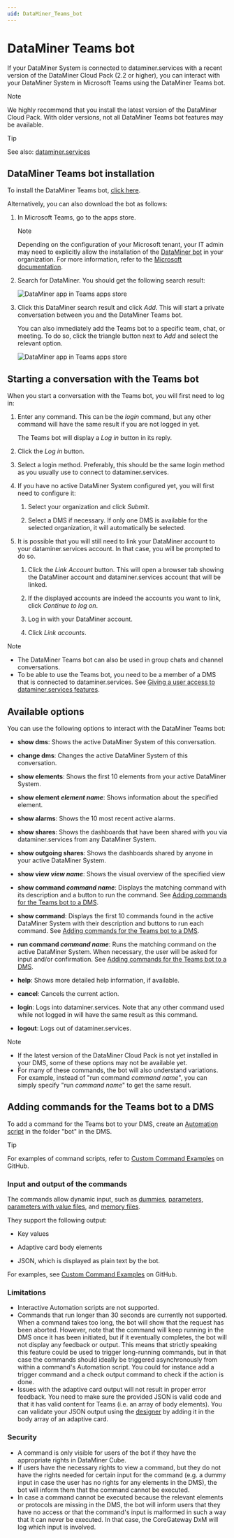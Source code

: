 ```yaml
---
uid: DataMiner_Teams_bot
---
```


# DataMiner Teams bot

If your DataMiner System is connected to dataminer.services with a recent version of the DataMiner Cloud Pack (2.2 or higher), you can interact with your DataMiner System in Microsoft Teams using the DataMiner Teams bot.

> [!NOTE]
> We highly recommend that you install the latest version of the DataMiner Cloud Pack. With older versions, not all DataMiner Teams bot features may be available.

> [!TIP]
> See also: [dataminer.services](xref:AboutCloudPlatform)

## DataMiner Teams bot installation

To install the DataMiner Teams bot, [click here](https://teams.microsoft.com/l/app/9a09d087-5d07-4481-b34f-cd053eab7925).

Alternatively, you can also download the bot as follows:

1. In Microsoft Teams, go to the apps store.

   > [!NOTE]
   > Depending on the configuration of your Microsoft tenant, your IT admin may need to explicitly allow the installation of the [DataMiner bot](https://teams.microsoft.com/l/app/9a09d087-5d07-4481-b34f-cd053eab7925) in your organization. For more information, refer to the [Microsoft documentation](https://docs.microsoft.com/en-us/microsoftteams/manage-apps).

1. Search for DataMiner. You should get the following search result:

   ![DataMiner app in Teams apps store](~/user-guide/images/DataMinerTeamsApp.png)

1. Click this DataMiner search result and click *Add*. This will start a private conversation between you and the DataMiner Teams bot.

   You can also immediately add the Teams bot to a specific team, chat, or meeting. To do so, click the triangle button next to *Add* and select the relevant option.

   ![DataMiner app in Teams apps store](~/user-guide/images/DataMinerTeamsAppAddTo.png)

## Starting a conversation with the Teams bot

When you start a conversation with the Teams bot, you will first need to log in:

1. Enter any command. This can be the *login* command, but any other command will have the same result if you are not logged in yet.

   The Teams bot will display a *Log in* button in its reply.

1. Click the *Log in* button.

1. Select a login method. Preferably, this should be the same login method as you usually use to connect to dataminer.services.

1. If you have no active DataMiner System configured yet, you will first need to configure it:

   1. Select your organization and click *Submit*.

   1. Select a DMS if necessary. If only one DMS is available for the selected organization, it will automatically be selected.

1. It is possible that you will still need to link your DataMiner account to your dataminer.services account. In that case, you will be prompted to do so.

   1. Click the *Link Account* button. This will open a browser tab showing the DataMiner account and dataminer.services account that will be linked.

   1. If the displayed accounts are indeed the accounts you want to link, click *Continue to log on*.

   1. Log in with your DataMiner account.

   1. Click *Link accounts*.

> [!NOTE]
>
> - The DataMiner Teams bot can also be used in group chats and channel conversations.
> - To be able to use the Teams bot, you need to be a member of a DMS that is connected to dataminer.services. See [Giving a user access to dataminer.services features](xref:Giving_users_access_to_cloud_features).

## Available options

You can use the following options to interact with the DataMiner Teams bot:

- **show dms**: Shows the active DataMiner System of this conversation.

- **change dms**: Changes the active DataMiner System of this conversation.

- **show elements**: Shows the first 10 elements from your active DataMiner System.

- **show element *element name***: Shows information about the specified element.

- **show alarms**: Shows the 10 most recent active alarms.

- **show shares**: Shows the dashboards that have been shared with you via dataminer.services from any DataMiner System.

- **show outgoing shares**: Shows the dashboards shared by anyone in your active DataMiner System.

- **show view *view name***: Shows the visual overview of the specified view

- **show command *command name***: Displays the matching command with its description and a button to run the command. See [Adding commands for the Teams bot to a DMS](#adding-commands-for-the-teams-bot-to-a-dms).

- **show command**: Displays the first 10 commands found in the active DataMiner System with their description and buttons to run each command. See [Adding commands for the Teams bot to a DMS](#adding-commands-for-the-teams-bot-to-a-dms).

- **run command *command name***: Runs the matching command on the active DataMiner System. When necessary, the user will be asked for input and/or confirmation. See [Adding commands for the Teams bot to a DMS](#adding-commands-for-the-teams-bot-to-a-dms).

- **help**: Shows more detailed help information, if available.

- **cancel**: Cancels the current action.

- **login**: Logs into dataminer.services. Note that any other command used while not logged in will have the same result as this command.

- **logout**: Logs out of dataminer.services.

> [!NOTE]
>
> - If the latest version of the DataMiner Cloud Pack is not yet installed in your DMS, some of these options may not be available yet.
> - For many of these commands, the bot will also understand variations. For example, instead of "run command *command name*", you can simply specify "run *command name*" to get the same result.

## Adding commands for the Teams bot to a DMS

To add a command for the Teams bot to your DMS, create an [Automation script](xref:automation) in the folder "bot" in the DMS.

> [!TIP]
> For examples of command scripts, refer to [Custom Command Examples](https://github.com/SkylineCommunications/ChatOps-Extensions/tree/main/CustomCommandExamples) on GitHub.

### Input and output of the commands

The commands allow dynamic input, such as [dummies](xref:Script_variables#creating-a-dummy), [parameters](xref:Script_variables#creating-a-parameter), [parameters with value files](xref:Script_variables#creating-a-parameter), and [memory files](xref:Script_variables#creating-a-memory-file).

They support the following output:

- Key values

- Adaptive card body elements

- JSON, which is displayed as plain text by the bot.

For examples, see [Custom Command Examples](https://github.com/SkylineCommunications/ChatOps-Extensions/tree/main/CustomCommandExamples) on GitHub.

### Limitations

- Interactive Automation scripts are not supported.
- Commands that run longer than 30 seconds are currently not supported. When a command takes too long, the bot will show that the request has been aborted. However, note that the command will keep running in the DMS once it has been initiated, but if it eventually completes, the bot will not display any feedback or output. This means that strictly speaking this feature could be used to trigger long-running commands, but in that case the commands should ideally be triggered asynchronously from within a command's Automation script. You could for instance add a trigger command and a check output command to check if the action is done.
- Issues with the adaptive card output will not result in proper error feedback. You need to make sure the provided JSON is valid code and that it has valid content for Teams (i.e. an array of body elements). You can validate your JSON output using the [designer](https://adaptivecards.io/designer/) by adding it in the body array of an adaptive card.

### Security

- A command is only visible for users of the bot if they have the appropriate rights in DataMiner Cube.
- If users have the necessary rights to view a command, but they do not have the rights needed for certain input for the command (e.g. a dummy input in case the user has no rights for any elements in the DMS), the bot will inform them that the command cannot be executed.
- In case a command cannot be executed because the relevant elements or protocols are missing in the DMS, the bot will inform users that they have no access or that the command's input is malformed in such a way that it can never be executed. In that case, the CoreGateway DxM will log which input is involved.
